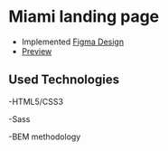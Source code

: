 # Miami landing page
- Implemented [Figma Design](https://www.figma.com/file/nHz8bflIwJaWP3P99vKTH5/miami_home_new?node-id=0%3A2)
- [Preview](https://5lum6er.github.io/layout_miami/)


## Used Technologies

  -HTML5/CSS3
  
  -Sass
  
  -BEM methodology



